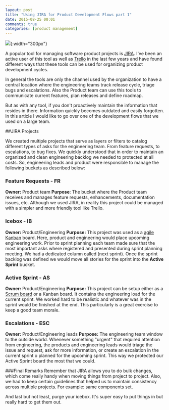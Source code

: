 ```yaml
---
layout: post
title: "Using JIRA for Product Development Flows part 1"
date: 2015-08-25 00:01
comments: true
categories: [product management]
---
```


![](https://www.atlassian.com/wac/software/jira/sectionWrap/0/column/0/imageBinary/jira_rbg_darkblue.svg){:width="300px"}

A popular tool for managing software product projects is [JIRA](https://www.atlassian.com/software/jira). I've been an active user of this tool as well as [Trello](https://trello.com/) in the last few years and have found different ways that these tools can be used for organizing product development cycles. 

In general the tools are only the channel used by the organization to have a central location where the engineering teams track release cycle, triage bugs and escalations. Also the Product team can use this tools to communicate current features, plan releases and define roadmap.

But as with any tool, if you don't proactively maintain the information that resides in there. Information quickly becomes outdated and easily forgotten.
In this article I would like to go over one of the development flows that we used on a large team.

##JIRA Projects

We created multiple projects that serve as layers or filters to catalog different types of asks for the engineering team. From feature requests, to escalations, to bug fixes. We quickly understood that in order to maintain an organized and clean engineering backlog we needed to protected at all costs. So, engineering leads and product were responsible to manage the following buckets as described below:

### Feature Requests - FR
**Owner:** Product team
**Purpose**: The bucket where the Product team receives and manages feature requests, enhancements, documentation issues, etc.
Although we used JIRA,  in reality this project could be managed with a simpler and more friendly tool like Trello.

### Icebox - IB
**Owner:** Product/Engineering
**Purpose:** This project was used as a [agile Kanban](https://www.atlassian.com/agile/kanban) board. Here,  product and engineering would place upcoming engineering work. Prior to sprint planning each team made sure that the most important asks where registered and presented during sprint planning meeting. We had a dedicated column called (next sprint). Once the sprint backlog was defined we would move all stories for the sprint into the **Active Sprint** bucket.

### Active Sprint - AS
**Owner:** Product/Engineering
**Purpose:**  This project can be setup either as a [Scrum board](https://www.atlassian.com/agile/scrum) or a Kanban board. It contains the engineering load for the current sprint. We worked hard to be realistic and whatever was in the sprint would be finished at the end. This particularly is a great exercise to keep a good team morale.

### Escalations - ESC
**Owner:** Product/Engineering leads
**Purpose:** The engineering team window to the outside world. Whenever something "urgent" that required attention from engineering, the products and engineering leads would triage the issue and request, ask for more information, or create an escalation in the current sprint o planned for the upcoming sprint.  This way we protected our Active Sprint board the most that we could.

###Final Remarks
Remember that JIRA allows you to do bulk changes, which come really handy when moving things from project to project. Also, we had to keep certain guidelines that helped us to maintain consistency across multiple projects. For example: same components set.

And last but not least, purge your icebox. It's super easy to put things in but really hard to get them out.
